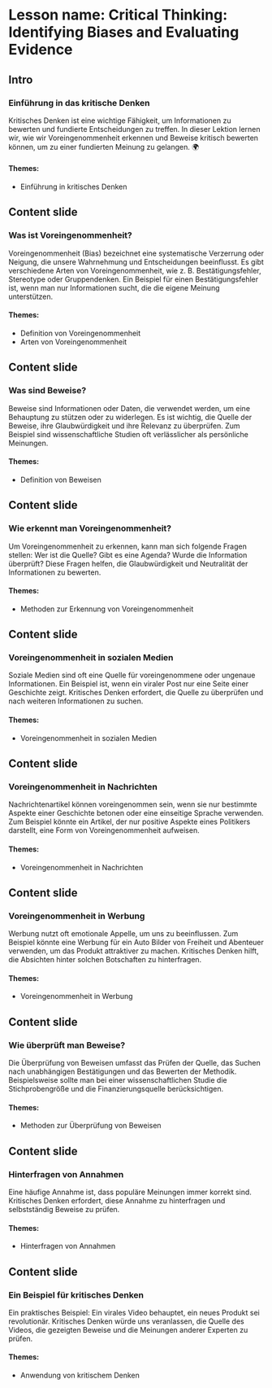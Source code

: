 # Lesson name: Critical Thinking: Identifying Biases and Evaluating Evidence

## Intro

### Einführung in das kritische Denken

Kritisches Denken ist eine wichtige Fähigkeit, um Informationen zu bewerten und fundierte Entscheidungen zu treffen. In dieser Lektion lernen wir, wie wir Voreingenommenheit erkennen und Beweise kritisch bewerten können, um zu einer fundierten Meinung zu gelangen. 🌍

#### **Themes:**
- Einführung in kritisches Denken

## Content slide

### Was ist Voreingenommenheit?

Voreingenommenheit (Bias) bezeichnet eine systematische Verzerrung oder Neigung, die unsere Wahrnehmung und Entscheidungen beeinflusst. Es gibt verschiedene Arten von Voreingenommenheit, wie z. B. Bestätigungsfehler, Stereotype oder Gruppendenken. Ein Beispiel für einen Bestätigungsfehler ist, wenn man nur Informationen sucht, die die eigene Meinung unterstützen.

#### **Themes:**
- Definition von Voreingenommenheit
- Arten von Voreingenommenheit

## Content slide

### Was sind Beweise?

Beweise sind Informationen oder Daten, die verwendet werden, um eine Behauptung zu stützen oder zu widerlegen. Es ist wichtig, die Quelle der Beweise, ihre Glaubwürdigkeit und ihre Relevanz zu überprüfen. Zum Beispiel sind wissenschaftliche Studien oft verlässlicher als persönliche Meinungen.

#### **Themes:**
- Definition von Beweisen

## Content slide

### Wie erkennt man Voreingenommenheit?

Um Voreingenommenheit zu erkennen, kann man sich folgende Fragen stellen: Wer ist die Quelle? Gibt es eine Agenda? Wurde die Information überprüft? Diese Fragen helfen, die Glaubwürdigkeit und Neutralität der Informationen zu bewerten.

#### **Themes:**
- Methoden zur Erkennung von Voreingenommenheit

## Content slide

### Voreingenommenheit in sozialen Medien

Soziale Medien sind oft eine Quelle für voreingenommene oder ungenaue Informationen. Ein Beispiel ist, wenn ein viraler Post nur eine Seite einer Geschichte zeigt. Kritisches Denken erfordert, die Quelle zu überprüfen und nach weiteren Informationen zu suchen.

#### **Themes:**
- Voreingenommenheit in sozialen Medien

## Content slide

### Voreingenommenheit in Nachrichten

Nachrichtenartikel können voreingenommen sein, wenn sie nur bestimmte Aspekte einer Geschichte betonen oder eine einseitige Sprache verwenden. Zum Beispiel könnte ein Artikel, der nur positive Aspekte eines Politikers darstellt, eine Form von Voreingenommenheit aufweisen.

#### **Themes:**
- Voreingenommenheit in Nachrichten

## Content slide

### Voreingenommenheit in Werbung

Werbung nutzt oft emotionale Appelle, um uns zu beeinflussen. Zum Beispiel könnte eine Werbung für ein Auto Bilder von Freiheit und Abenteuer verwenden, um das Produkt attraktiver zu machen. Kritisches Denken hilft, die Absichten hinter solchen Botschaften zu hinterfragen.

#### **Themes:**
- Voreingenommenheit in Werbung

## Content slide

### Wie überprüft man Beweise?

Die Überprüfung von Beweisen umfasst das Prüfen der Quelle, das Suchen nach unabhängigen Bestätigungen und das Bewerten der Methodik. Beispielsweise sollte man bei einer wissenschaftlichen Studie die Stichprobengröße und die Finanzierungsquelle berücksichtigen.

#### **Themes:**
- Methoden zur Überprüfung von Beweisen

## Content slide

### Hinterfragen von Annahmen

Eine häufige Annahme ist, dass populäre Meinungen immer korrekt sind. Kritisches Denken erfordert, diese Annahme zu hinterfragen und selbstständig Beweise zu prüfen.

#### **Themes:**
- Hinterfragen von Annahmen

## Content slide

### Ein Beispiel für kritisches Denken

Ein praktisches Beispiel: Ein virales Video behauptet, ein neues Produkt sei revolutionär. Kritisches Denken würde uns veranlassen, die Quelle des Videos, die gezeigten Beweise und die Meinungen anderer Experten zu prüfen.

#### **Themes:**
- Anwendung von kritischem Denken

